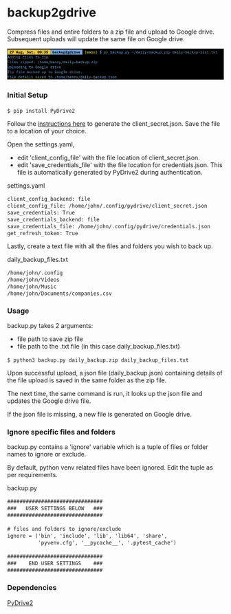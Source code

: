 # backup2gdrive
Compress files and entire folders to a zip file and upload to Google drive.
Subsequent uploads will update the same file on Google drive.

![Screenshot](https://raw.githubusercontent.com/BennyThadikaran/backup2gdrive/main/screenshot.png)

### Initial Setup
`$ pip install PyDrive2`

Follow the [instructions here](https://docs.iterative.ai/PyDrive2/quickstart/#authentication) to generate the client_secret.json.
Save the file to a location of your choice.

Open the settings.yaml,
- edit 'client_config_file' with the file location of client_secret.json.
- edit 'save_credentials_file' with the file location for credentials.json. This file is automatically generated by PyDrive2 during authentication.

settings.yaml
```
client_config_backend: file
client_config_file: /home/john/.config/pydrive/client_secret.json
save_credentials: True
save_credentials_backend: file
save_credentials_file: /home/john/.config/pydrive/credentials.json
get_refresh_token: True
```

Lastly, create a text file with all the files and folders you wish to back up.

daily_backup_files.txt
```
/home/john/.config
/home/john/Videos
/home/john/Music
/home/john/Documents/companies.csv
```

### Usage
backup.py takes 2 arguments:
- file path to save zip file
- file path to the .txt file (in this case daily_backup_files.txt)

`$ python3 backup.py daily_backup.zip daily_backup_files.txt`

Upon successful upload, a json file (daily_backup.json) containing details of the file upload is saved in the same folder as the zip file.

The next time, the same command is run, it looks up the json file and updates the Google drive file.

If the json file is missing, a new file is generated on Google drive.

### Ignore specific files and folders
backup.py contains a 'ignore' variable which is a tuple of files or folder names to ignore or exclude.

By default, python venv related files have been ignored.
Edit the tuple as per requirements.

backup.py
```
###############################
###   USER SETTINGS BELOW   ###
###############################

# files and folders to ignore/exclude
ignore = ('bin', 'include', 'lib', 'lib64', 'share',
          'pyvenv.cfg', '__pycache__', '.pytest_cache')

###############################
###    END USER SETTINGS    ###
###############################
```
### Dependencies
[PyDrive2](https://pypi.org/project/PyDrive2/)
